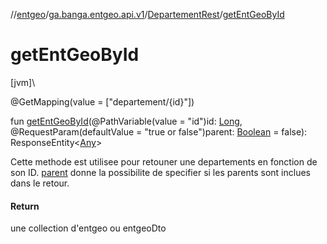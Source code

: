 //[entgeo](../../../index.md)/[ga.banga.entgeo.api.v1](../index.md)/[DepartementRest](index.md)/[getEntGeoById](get-ent-geo-by-id.md)

# getEntGeoById

[jvm]\

@GetMapping(value = ["departement/{id}"])

fun [getEntGeoById](get-ent-geo-by-id.md)(@PathVariable(value = "id")id: [Long](https://kotlinlang.org/api/latest/jvm/stdlib/kotlin/-long/index.html), @RequestParam(defaultValue = "true or false")parent: [Boolean](https://kotlinlang.org/api/latest/jvm/stdlib/kotlin/-boolean/index.html) = false): ResponseEntity&lt;[Any](https://kotlinlang.org/api/latest/jvm/stdlib/kotlin/-any/index.html)&gt;

Cette methode est utilisee pour retouner une departements en fonction de son ID. [parent](get-ent-geo-by-id.md) donne la possibilite de specifier si les parents sont inclues dans le retour.

#### Return

une collection d'entgeo ou entgeoDto
